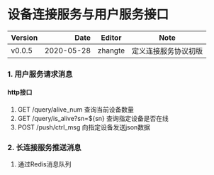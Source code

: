 # 设备连接服务与用户服务接口

| Version | Date | Editor | Note |
| :-----| ----: | :----: |:----: |
| v0.0.5 | 2020-05-28 | zhangte | 定义连接服务协议初版|

### 1. 用户服务请求消息
#### http接口
1. GET   /query/alive_num			查询当前设备数量
2. GET   /query/is_alive?sn=${sn}	查询指定设备是否在线
3. POST  /push/ctrl_msg 			向指定设备发送json数据

### 2. 长连接服务推送消息
1. 通过Redis消息队列
